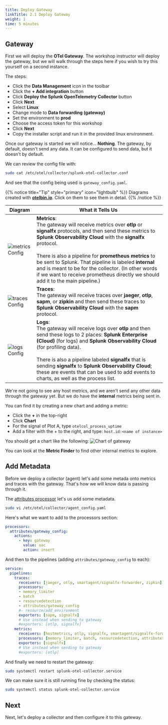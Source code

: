 ```yaml
---
title: Deploy Gateway
linkTitle: 2.1 Deploy Gateway
weight: 1
time: 5 minutes
---
```


## Gateway

First we will deploy the **OTel Gateway**. The workshop instructor will deploy the gateway, but we will walk through the steps here if you wish to try this yourself on a second instance.

The steps:

* Click the **Data Management** icon in the toolbar
* Click the **+ Add integration** button
* Click **Deploy the Splunk OpenTelemetry Collector** button
* Click **Next**
* Select **Linux**
* Change mode to **Data forwarding (gateway)**
* Set the environment to **prod**
* Choose the access token for this workshop
* Click **Next**
* Copy the installer script and run it in the provided linux environment.

Once our gateway is started we will notice... **Nothing**. The gateway, by default, doesn't send any data. It can be configured to send data, but it doesn't by default.

We can review the config file with:

``` bash
sudo cat /etc/otel/collector/splunk-otel-collector.conf
```

And see that the config being used is `gateway_config.yaml`.

{{% notice title="Tip" style="primary"  icon="lightbulb" %}}
Diagrams created with **[otelbin.io](https://www.otelbin.io/)**. Click on them to see them in detail.
{{% /notice %}}

|Diagram|What it Tells Us|
|-|-|
|![metrics Config](../images/metrics.png)|**Metrics**:<br>The gateway will receive metrics over **otlp** or **signalfx** protocols, and then send these metrics to **Splunk Observability Cloud** with the **signalfx** protocol.<br><br>There is also a pipeline for **prometheus metrics** to be sent to Splunk. That pipeline is labeled **internal** and is meant to be for the collector. (In other words if we want to receive prometheus directly we should add it to the main pipeline.)|
|![traces Config](../images/traces.png)|**Traces**:<br>The gateway will receive traces over **jaeger**, **otlp**, **sapm**, or **zipkin** and then send these traces to **Splunk Observability Cloud** with the **sapm** protocol.|
|![logs Config](../images/logs.png)|**Logs**:<br>The gateway will receive logs over **otlp** and then send these logs to 2 places: **Splunk Enterprise (Cloud)** (for logs) and **Splunk Observability Cloud** (for profiling data).<br><br>There is also a pipeline labeled **signalfx** that is sending **signalfx** to **Splunk Observability Cloud**; these are events that can be used to add events to charts, as well as the process list.|

We're not going to see any host metrics, and we aren't send any other data through the gateway yet. But we do have the **internal** metrics being sent in.

You can find it by creating a new chart and adding a metric:

* Click the **+** in the top-right
* Click **Chart**
* For the signal of Plot A, type `otelcol_process_uptime`
* Add a filter with the + to the right, and type: `host.id:<name of instance>`

You should get a chart like the following:
![Chart of gateway](../images/gateway_metric_chart.png)

You can look at the **Metric Finder** to find other internal metrics to explore.

## Add Metadata

Before we deploy a collector (agent) let's add some metada onto metrics and traces with the gateway. That's how we will know data is passing through it.

The [attributes processor](https://docs.splunk.com/observability/en/gdi/opentelemetry/components/attributes-processor.html) let's us add some metadata.

``` bash
sudo vi /etc/otel/collector/agent_config.yaml
```

Here's what we want to add to the processors section:

``` yaml
processors:
  attributes/gateway_config:
    actions:
      - key: gateway
        value: oac
        action: insert
```

And then to the pipelines (adding `attributes/gateway_config` to each):

``` yaml
service:
  pipelines:
    traces:
      receivers: [jaeger, otlp, smartagent/signalfx-forwarder, zipkin]
      processors:
      - memory_limiter
      - batch
      - resourcedetection
      - attributes/gateway_config
      #- resource/add_environment
      exporters: [sapm, signalfx]
      # Use instead when sending to gateway
      #exporters: [otlp, signalfx]
    metrics:
      receivers: [hostmetrics, otlp, signalfx, smartagent/signalfx-forwarder]
      processors: [memory_limiter, batch, resourcedetection, attributes/gateway_config]
      exporters: [signalfx]
      # Use instead when sending to gateway
      #exporters: [otlp]
```

And finally we need to restart the gateway:

``` bash
sudo systemctl restart splunk-otel-collector.service
```

We can make sure it is still running fine by checking the status:

``` bash
sudo systemctl status splunk-otel-collector.service 
```

## Next

Next, let's deploy a collector and then configure it to this gateway.
